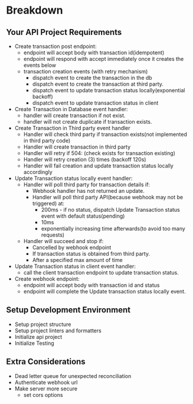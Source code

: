 # Breakdown

## Your API Project Requirements

- Create transaction post endpoint:
  - endpoint will accept body with transaction id(idempotent)
  - endpoint will respond with accept immediately once it creates the events below
  - transaction creation events (with retry mechanism)
    - dispatch event to create the transaction in the db
    - dispatch event to create the transaction at third party.
    - dispatch event to update transaction status locally(exponential backoff)
    - dispatch event to update transaction status in client
- Create Transaction in Database event handler:
  - handler will create transaction if not exist.
  - handler will not create duplicate if transaction exists.
- Create Transaction in Third party event handler
  - Handler will check third party if transaction exists(not implemented in third party code)
  - Handler will create transaction in third party
  - Handler will retry if 504: (check exists for transaction existing)
  - Handler will retry creation (3) times (backoff 120s)
  - Handler will fail creation and update transaction status locally accordingly
- Update Transaction status locally event handler:
  - Handler will poll third party for transaction details if:
    - Webhook handler has not returned an update.
    - Handler will poll third party API(because webhook may not be triggered) at:
      - 200ms - if no status, dispatch Update Transaction status event with default status(pending)
      - 10ms
      - exponentially increasing time afterwards(to avoid too many requests)
  - Handler will succeed and stop if:
    - Cancelled by webhook endpoint
    - If transaction status is obtained from third party.
    - After a specified max amount of time
- Update Transaction status in client event handler:
  - call the client transaction endpoint to update transaction status.
- Create webhook endpoint:
  - endpoint will accept body with transaction id and status
  - endpoint will complete the Update transaction status locally event.

## Setup Development Environment

- Setup project structure
- Setup project linters and formatters
- Initialize api project
- Initialize Testing

## Extra Considerations

- Dead letter queue for unexpected reconciliation
- Authenticate webhook url
- Make server more secure
  - set cors options
